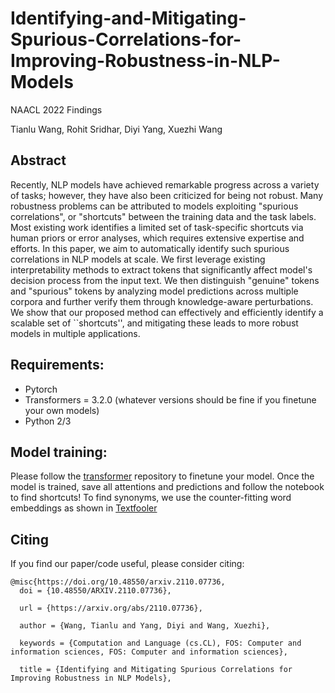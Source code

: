 # Identifying-and-Mitigating-Spurious-Correlations-for-Improving-Robustness-in-NLP-Models
NAACL 2022 Findings

Tianlu Wang, Rohit Sridhar, Diyi Yang, Xuezhi Wang

## Abstract

Recently, NLP models have achieved remarkable progress across a variety of tasks; however, they have also been criticized for being not robust. Many robustness problems can be attributed to models exploiting "spurious correlations", or "shortcuts" between the training data and the task labels. Most existing work identifies a limited set of task-specific shortcuts via human priors or error analyses, which requires extensive expertise and efforts. In this paper, we aim to automatically identify such spurious correlations in NLP models at scale. We first leverage existing interpretability methods to extract tokens that significantly affect model's decision process from the input text. We then distinguish "genuine" tokens and "spurious" tokens by analyzing model predictions across multiple corpora and further verify them through knowledge-aware perturbations. We show that our proposed method can effectively and efficiently identify a scalable set of ``shortcuts'',  and mitigating these leads to more robust models in multiple applications.

## Requirements:
- Pytorch
- Transformers = 3.2.0 (whatever versions should be fine if you finetune your own models)
- Python 2/3

## Model training:
Please follow the [transformer](https://github.com/huggingface/transformers) repository to finetune your model. Once the model is trained, save all attentions and predictions and follow the notebook to find shortcuts!
To find synonyms, we use the counter-fitting word embeddings as shown in [Textfooler](https://github.com/jind11/TextFooler)

## Citing
If you find our paper/code useful, please consider citing:
```
@misc{https://doi.org/10.48550/arxiv.2110.07736,
  doi = {10.48550/ARXIV.2110.07736},
  
  url = {https://arxiv.org/abs/2110.07736},
  
  author = {Wang, Tianlu and Yang, Diyi and Wang, Xuezhi},
  
  keywords = {Computation and Language (cs.CL), FOS: Computer and information sciences, FOS: Computer and information sciences},
  
  title = {Identifying and Mitigating Spurious Correlations for Improving Robustness in NLP Models},
```
